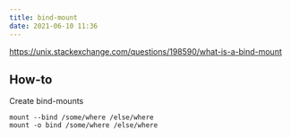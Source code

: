 ```yaml
---
title: bind-mount
date: 2021-06-10 11:36
---
```


https://unix.stackexchange.com/questions/198590/what-is-a-bind-mount

## How-to
Create bind-mounts
```
mount --bind /some/where /else/where
mount -o bind /some/where /else/where
```
